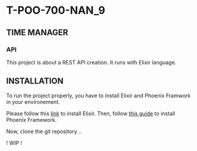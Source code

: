 # T-POO-700-NAN_9

## TIME MANAGER 
### API

This project is about a REST API creation.
It runs with Elixir language.

## INSTALLATION

To run the project properly, you have to install Elixir and Phoenix Framwork in your environement.

Please follow this [link](https://elixir-lang.org/install.html) to install Elixir.
Then, follow [this guide](https://hexdocs.pm/phoenix/installation.html#content) to install Phoenix Framework.

Now, clone the git repository ..

! WIP !
